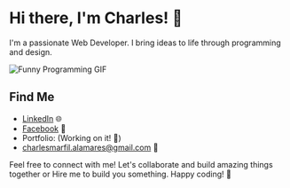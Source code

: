 # Hi there, I'm Charles! 👋

I'm a passionate Web Developer. I bring ideas to life through programming and design.

![Funny Programming GIF](https://media.giphy.com/media/OX6urXL6QTKGk/giphy.gif)




## Find Me

- [LinkedIn](https://www.linkedin.com/in/charles-alamares-106601279/) 🌐
- [Facebook](https://www.facebook.com/AnnoyingASF) 💬
- Portfolio: (Working on it! 🚧)
- [charlesmarfil.alamares@gmail.com](mailto:charlesmarfil.alamares@gmail.com) 📧

Feel free to connect with me! Let's collaborate and build amazing things together or Hire me to build you something. Happy coding! 🚀
